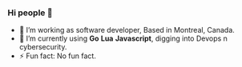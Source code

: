 ### Hi people 👋

- 🔭 I’m working as software developer, Based in Montreal, Canada.
- 🌱 I’m currently using **Go** **Lua** **Javascript**, digging into Devops n cybersecurity.
- ⚡ Fun fact: No fun fact.
